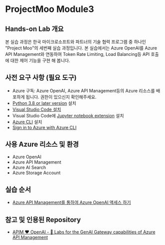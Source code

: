 # ProjectMoo Module3

## Hands-on Lab 개요

본 실습 과정은 한국 마이크로소프트와 파트너의 기술 협력 프로그램 중 하나인 "Project Moo"의 세번째 실습 과정입니다. 본 실습에서는 Azure OpenAI를 Azure API Management와 연동하여 Token Rate Limiting, Load Balancing등 API 호출에 대한 제어 기능을 구현 해 봅니다.

## 사전 요구 사항 (필요 도구)

* Azure 구독: Azure OpenAI, Azure API Management등의 Azure 리소스를 배포하게 됩니다. 권한이 있으신지 확인해주세요.
* [Python 3.8 or later version](https://www.python.org/) 설치
* [Visual Studio Code 설치](https://code.visualstudio.com/)
* Visual Studio Code에 [Jupyter notebook extension](https://marketplace.visualstudio.com/items?itemName=ms-toolsai.jupyter) 설치
* [Azure CLI](https://learn.microsoft.com/en-us/cli/azure/install-azure-cli) 설치
* [Sign in to Azure with Azure CLI](https://learn.microsoft.com/en-us/cli/azure/authenticate-azure-cli-interactively)

## 사용 Azure 리소스 및 환경

* Azure OpenAI
* Azure API Management
* Azure AI Search
* Azure Storage Account

## 실습 순서

* [Azure API Management를 통하여 Azure OpenAI 액세스 하기](https://github.com/jeongaelee/ProjectMooModule3/blob/main/Step1.md)

## 참고 및 인용된 Repository

* [APIM ❤️ OpenAI - 🧪 Labs for the GenAI Gateway capabilities of Azure API Management](https://github.com/Azure-Samples/AI-Gateway)

